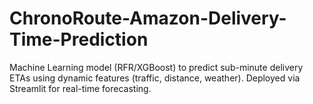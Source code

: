 # ChronoRoute-Amazon-Delivery-Time-Prediction
Machine Learning model (RFR/XGBoost) to predict sub-minute delivery ETAs using dynamic features (traffic, distance, weather). Deployed via Streamlit for real-time forecasting. 
